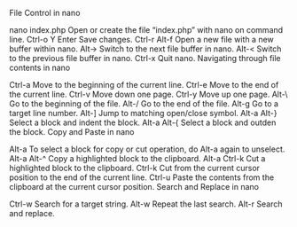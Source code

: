 File Control in nano

nano index.php Open or create the file “index.php” with nano on command line.
Ctrl-o Y Enter Save changes.
Ctrl-r Alt-f Open a new file with a new buffer within nano.
Alt-> Switch to the next file buffer in nano.
Alt-< Switch to the previous file buffer in nano.
Ctrl-x Quit nano.
Navigating through file contents in nano

Ctrl-a Move to the beginning of the current line.
Ctrl-e Move to the end of the current line.
Ctrl-v Move down one page.
Ctrl-y Move up one page.
Alt-\ Go to the beginning of the file.
Alt-/ Go to the end of the file.
Alt-g Go to a target line number.
Alt-] Jump to matching open/close symbol.
Alt-a Alt-} Select a block and indent the block.
Alt-a Alt-{ Select a block and outden the block.
Copy and Paste in nano

Alt-a To select a block for copy or cut operation, do Alt-a again to unselect.
Alt-a Alt-^ Copy a highlighted block to the clipboard.
Alt-a Ctrl-k Cut a highlighted block to the clipboard.
Ctrl-k Cut from the current cursor position to the end of the current line.
Ctrl-u Paste the contents from the clipboard at the current cursor position.
Search and Replace in nano

Ctrl-w Search for a target string.
Alt-w Repeat the last search.
Alt-r Search and replace.
